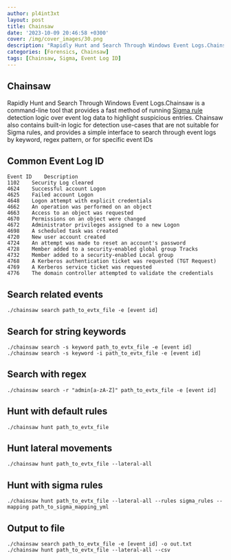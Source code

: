 ```yaml
---
author: pl4int3xt
layout: post
title: Chainsaw
date: '2023-10-09 20:46:58 +0300'
cover: /img/cover_images/30.png
description: "Rapidly Hunt and Search Through Windows Event Logs.Chainsaw is a command-line tool that provides a fast method of running Sigma rule detection logic over event log data to highlight suspicious entries."
categories: [Forensics, Chainsaw]
tags: [Chainsaw, Sigma, Event Log ID]
---
```


## Chainsaw
Rapidly Hunt and Search Through Windows Event Logs.Chainsaw is a command-line tool that provides a fast method of running [Sigma rule](https://github.com/SigmaHQ/sigma) detection logic over event log data to highlight suspicious entries. Chainsaw also contains built-in logic for detection use-cases that are not suitable for Sigma rules, and provides a simple interface to search through event logs by keyword, regex pattern, or for specific event IDs

## Common Event Log ID
``` 
Event ID	Description	
1102	Security Log cleared
4624	Successful account Logon
4625	Failed account Logon
4648	Logon attempt with explicit credentials
4662	An operation was performed on an object	
4663	Access to an object was requested
4670	Permissions on an object were changed
4672	Administrator privileges assigned to a new Logon
4698	A scheduled task was created
4720	New user account created
4724	An attempt was made to reset an account's password
4728	Member added to a security-enabled global group	Tracks 
4732	Member added to a security-enabled Local group
4768	A Kerberos authentication ticket was requested (TGT Request)
4769	A Kerberos service ticket was requested	
4776	The domain controller attempted to validate the credentials	
```
## Search related events
```
./chainsaw search path_to_evtx_file -e [event id]
```
## Search for string keywords
```
./chainsaw search -s keyword path_to_evtx_file -e [event id]
./chainsaw search -s keyword -i path_to_evtx_file -e [event id]
```
## Search with regex
```
./chainsaw search -r "admin[a-zA-Z]" path_to_evtx_file -e [event id]
```
## Hunt with default rules
```
./chainsaw hunt path_to_evtx_file
```
## Hunt lateral movements
```
./chainsaw hunt path_to_evtx_file --lateral-all
```
## Hunt with sigma rules
```
./chainsaw hunt path_to_evtx_file --lateral-all --rules sigma_rules --mapping path_to_sigma_mapping_yml
```
## Output to file
```
./chainsaw search path_to_evtx_file -e [event id] -o out.txt
./chainsaw hunt path_to_evtx_file --lateral-all --csv
```
